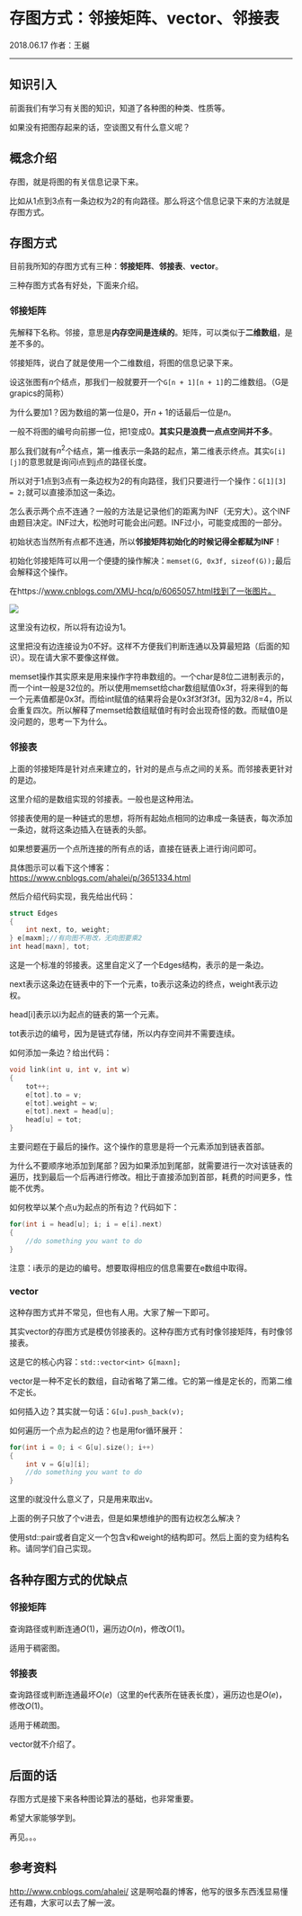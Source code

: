 # 存图方式：邻接矩阵、vector、邻接表

2018.06.17 作者：王樾

---

## 知识引入

前面我们有学习有关图的知识，知道了各种图的种类、性质等。

如果没有把图存起来的话，空谈图又有什么意义呢？

## 概念介绍

存图，就是将图的有关信息记录下来。

比如从1点到3点有一条边权为2的有向路径。那么将这个信息记录下来的方法就是存图方式。

## 存图方式

目前我所知的存图方式有三种：**邻接矩阵**、**邻接表**、**vector**。

三种存图方式各有好处，下面来介绍。

### 邻接矩阵

先解释下名称。邻接，意思是**内存空间是连续的**。矩阵，可以类似于**二维数组**，是差不多的。

邻接矩阵，说白了就是使用一个二维数组，将图的信息记录下来。

设这张图有$n$个结点，那我们一般就要开一个`G[n + 1][n + 1]`的二维数组。（G是grapics的简称）

为什么要加1？因为数组的第一位是0，开$n+1$的话最后一位是$n$。

一般不将图的编号向前挪一位，把1变成0。**其实只是浪费一点点空间并不多**。

那么我们就有$n^2$个结点，第一维表示一条路的起点，第二维表示终点。其实`G[i][j]`的意思就是询问i点到j点的路径长度。

所以对于1点到3点有一条边权为2的有向路径，我们只要进行一个操作：`G[1][3] = 2;`就可以直接添加这一条边。

怎么表示两个点不连通？一般的方法是记录他们的距离为INF（无穷大）。这个INF由题目决定。INF过大，松弛时可能会出问题。INF过小，可能变成图的一部分。

初始状态当然所有点都不连通，所以**邻接矩阵初始化的时候记得全都赋为INF**！

初始化邻接矩阵可以用一个便捷的操作解决：`memset(G, 0x3f, sizeof(G));`最后会解释这个操作。

在https://www.cnblogs.com/XMU-hcq/p/6065057.html找到了一张图片。

![](https://images2015.cnblogs.com/blog/1005320/201611/1005320-20161115153351529-548277748.png)

这里没有边权，所以将有边设为1。

这里把没有边连接设为0不好。这样不方便我们判断连通以及算最短路（后面的知识）。现在请大家不要像这样做。

memset操作其实原来是用来操作字符串数组的。一个char是8位二进制表示的，而一个int一般是32位的。所以使用memset给char数组赋值0x3f，将来得到的每一个元素值都是0x3f。而给int赋值的结果将会是0x3f3f3f3f。因为32/8=4，所以会重复四次。所以解释了memset给数组赋值时有时会出现奇怪的数。而赋值0是没问题的，思考一下为什么。

### 邻接表

上面的邻接矩阵是针对点来建立的，针对的是点与点之间的关系。而邻接表更针对的是边。

这里介绍的是数组实现的邻接表。一般也是这种用法。

邻接表使用的是一种链式的思想，将所有起始点相同的边串成一条链表，每次添加一条边，就将这条边插入在链表的头部。

如果想要遍历一个点所连接的所有点的话，直接在链表上进行询问即可。

具体图示可以看下这个博客：https://www.cnblogs.com/ahalei/p/3651334.html

然后介绍代码实现，我先给出代码：

```cpp
struct Edges
{
    int next, to, weight;
} e[maxm];//有向图不用改，无向图要乘2
int head[maxn], tot;
```

这是一个标准的邻接表。这里自定义了一个Edges结构，表示的是一条边。

next表示这条边在链表中的下一个元素，to表示这条边的终点，weight表示边权。

head[i]表示以i为起点的链表的第一个元素。

tot表示边的编号，因为是链式存储，所以内存空间并不需要连续。

如何添加一条边？给出代码：

```cpp
void link(int u, int v, int w)
{
    tot++;
    e[tot].to = v;
    e[tot].weight = w;
    e[tot].next = head[u];
    head[u] = tot;
}
```

主要问题在于最后的操作。这个操作的意思是将一个元素添加到链表首部。

为什么不要顺序地添加到尾部？因为如果添加到尾部，就需要进行一次对该链表的遍历，找到最后一个后再进行修改。相比于直接添加到首部，耗费的时间更多，性能不优秀。

如何枚举以某个点u为起点的所有边？代码如下：

```cpp
for(int i = head[u]; i; i = e[i].next)
{
    //do something you want to do
}
```

注意：i表示的是边的编号。想要取得相应的信息需要在e数组中取得。

### vector

这种存图方式并不常见，但也有人用。大家了解一下即可。

其实vector的存图方式是模仿邻接表的。这种存图方式有时像邻接矩阵，有时像邻接表。

这是它的核心内容：`std::vector<int> G[maxn];`

vector是一种不定长的数组，自动省略了第二维。它的第一维是定长的，而第二维不定长。

如何插入边？其实就一句话：`G[u].push_back(v);`

如何遍历一个点为起点的边？也是用for循环展开：

```cpp
for(int i = 0; i < G[u].size(); i++)
{
    int v = G[u][i];
    //do something you want to do
}
```

这里的i就没什么意义了，只是用来取出v。

上面的例子只放了个v进去，但是如果想维护的图有边权怎么解决？

使用std::pair或者自定义一个包含v和weight的结构即可。然后上面的<int>变为结构名称。请同学们自己实现。

## 各种存图方式的优缺点

### 邻接矩阵

查询路径或判断连通$O(1)$，遍历边$O(n)$，修改$O(1)$。

适用于稠密图。

### 邻接表

查询路径或判断连通最坏$O(e)$（这里的e代表所在链表长度），遍历边也是$O(e)$，修改$O(1)$。

适用于稀疏图。

vector就不介绍了。

## 后面的话

存图方式是接下来各种图论算法的基础，也非常重要。

希望大家能够学到。

再见。。。

## 参考资料

http://www.cnblogs.com/ahalei/ 这是啊哈磊的博客，他写的很多东西浅显易懂还有趣，大家可以去了解一波。